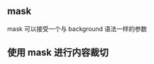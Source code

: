 ## mask

mask 可以接受一个与 background 语法一样的参数

## 使用 mask 进行内容裁切

<div class="linear-gradient1"></div>

<style>
.linear-gradient1 {
    margin: auto;
    position: relative;
    width: 250px;
    height: 100px;
    background: url(https://i.pinimg.com/originals/e8/ba/25/e8ba252917952f23dfc9715e942e654e.jpg) no-repeat;
    background-size: cover;
    mask: linear-gradient(90deg, transparent, #000);
    -webkit-mask: linear-gradient(90deg, transparent, #000);
}

</style>
